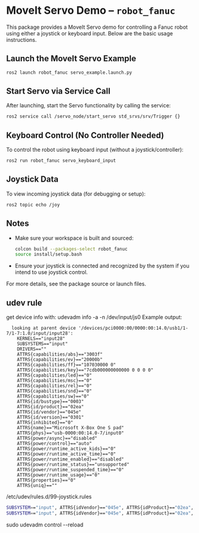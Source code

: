 # MoveIt Servo Demo – `robot_fanuc`

This package provides a MoveIt Servo demo for controlling a Fanuc robot using either a joystick or keyboard input. Below are the basic usage instructions.

## Launch the MoveIt Servo Example

```bash
ros2 launch robot_fanuc servo_example.launch.py
```

## Start Servo via Service Call

After launching, start the Servo functionality by calling the service:

```bash
ros2 service call /servo_node/start_servo std_srvs/srv/Trigger {}
```

## Keyboard Control (No Controller Needed)

To control the robot using keyboard input (without a joystick/controller):

```bash
ros2 run robot_fanuc servo_keyboard_input
```

## Joystick Data

To view incoming joystick data (for debugging or setup):

```bash
ros2 topic echo /joy
```

## Notes

- Make sure your workspace is built and sourced:
  ```bash
  colcon build --packages-select robot_fanuc
  source install/setup.bash
  ```
- Ensure your joystick is connected and recognized by the system if you intend to use joystick control.

For more details, see the package source or launch files.


## udev rule

get device info with: udevadm info -a -n /dev/input/js0
Example output:
```
  looking at parent device '/devices/pci0000:00/0000:00:14.0/usb1/1-7/1-7:1.0/input/input28':
    KERNELS=="input28"
    SUBSYSTEMS=="input"
    DRIVERS==""
    ATTRS{capabilities/abs}=="3003f"
    ATTRS{capabilities/ev}=="20000b"
    ATTRS{capabilities/ff}=="107030000 0"
    ATTRS{capabilities/key}=="7cdb000000000000 0 0 0 0"
    ATTRS{capabilities/led}=="0"
    ATTRS{capabilities/msc}=="0"
    ATTRS{capabilities/rel}=="0"
    ATTRS{capabilities/snd}=="0"
    ATTRS{capabilities/sw}=="0"
    ATTRS{id/bustype}=="0003"
    ATTRS{id/product}=="02ea"
    ATTRS{id/vendor}=="045e"
    ATTRS{id/version}=="0301"
    ATTRS{inhibited}=="0"
    ATTRS{name}=="Microsoft X-Box One S pad"
    ATTRS{phys}=="usb-0000:00:14.0-7/input0"
    ATTRS{power/async}=="disabled"
    ATTRS{power/control}=="auto"
    ATTRS{power/runtime_active_kids}=="0"
    ATTRS{power/runtime_active_time}=="0"
    ATTRS{power/runtime_enabled}=="disabled"
    ATTRS{power/runtime_status}=="unsupported"
    ATTRS{power/runtime_suspended_time}=="0"
    ATTRS{power/runtime_usage}=="0"
    ATTRS{properties}=="0"
    ATTRS{uniq}==""
```

/etc/udev/rules.d/99-joystick.rules
```bash
SUBSYSTEM=="input", ATTRS{idVendor}=="045e", ATTRS{idProduct}=="02ea", SYMLINK+="robot_mindset_joystick"
SUBSYSTEM=="input", ATTRS{idVendor}=="045e", ATTRS{idProduct}=="02ea", SYMLINK+="robot_mindset_joystick_events"
```

sudo udevadm control --reload
